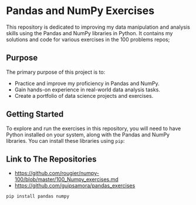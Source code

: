 # Pandas and NumPy Exercises

This repository is dedicated to improving my data manipulation and analysis skills using the Pandas and NumPy libraries in Python. It contains my solutions and code for various exercises in the 100 problems repos;

## Purpose

The primary purpose of this project is to:

- Practice and improve my proficiency in Pandas and NumPy.
- Gain hands-on experience in real-world data analysis tasks.
- Create a portfolio of data science projects and exercises.

## Getting Started

To explore and run the exercises in this repository, you will need to have Python installed on your system, along with the Pandas and NumPy libraries. You can install these libraries using `pip`:

## Link to The Repositories

 - https://github.com/rougier/numpy-100/blob/master/100_Numpy_exercises.md
 - https://github.com/guipsamora/pandas_exercises

```bash
pip install pandas numpy
